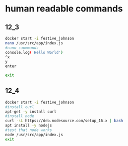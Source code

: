 # human readable commands

## 12_3
```bash
docker start -i festive_johnson
nano /usr/src/app/index.js
#nano caommands
console.log('Hello World')
^x
y
enter

exit
```

## 12_4
```bash
docker start -i festive_johnson
#install curl
apt-get -y install curl 
#install node
curl -sL https://deb.nodesource.com/setup_16.x | bash 
apt install -y nodejs
#test that node works
node /usr/src/app/index.js
exit
```